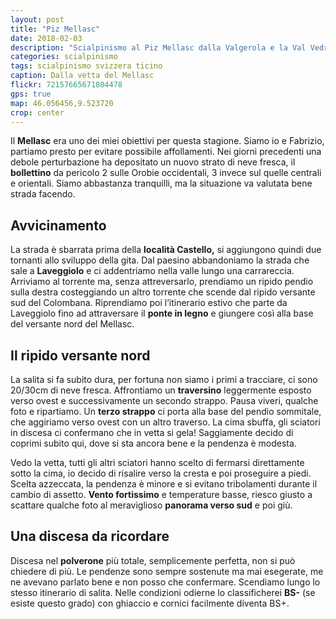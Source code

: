 ```yaml
---
layout: post
title: "Piz Mellasc"
date: 2018-02-03
description: "Scialpinismo al Piz Mellasc dalla Valgerola e la Val Vedrano con partenza dalla località Castello"
categories: scialpinismo
tags: scialpinismo svizzera ticino
caption: Dalla vetta del Mellasc
flickr: 72157665671804478
gps: true
map: 46.056456,9.523720
crop: center
---
```


Il **Mellasc** era uno dei miei obiettivi per questa stagione. Siamo io e Fabrizio, partiamo presto per evitare possibile affollamenti. Nei giorni precedenti una debole perturbazione ha depositato un nuovo strato di neve fresca, il **bollettino** da pericolo 2 sulle Orobie occidentali, 3 invece sul quelle centrali e orientali. Siamo abbastanza tranquilli, ma la situazione va valutata bene strada facendo.

## Avvicinamento
La strada è sbarrata prima della **località Castello,** si aggiungono quindi due tornanti allo sviluppo della gita. Dal paesino abbandoniamo la strada che sale a **Laveggiolo** e ci addentriamo nella valle lungo una carrareccia. Arriviamo al torrente ma, senza attreversarlo, prendiamo un ripido pendio sulla destra costeggiando un altro torrente che scende dal ripido versante sud del Colombana. Riprendiamo poi l’itinerario estivo che parte da Laveggiolo fino ad attraversare il **ponte in legno** e giungere così alla base del versante nord del Mellasc.

## Il ripido versante nord
La salita si fa subito dura, per fortuna non siamo i primi a tracciare, ci sono 20/30cm di neve fresca. Affrontiamo un **traversino** leggermente esposto verso ovest e successivamente un secondo strappo. Pausa viveri, qualche foto e ripartiamo. Un **terzo strappo** ci porta alla base del pendio sommitale, che aggiriamo verso ovest con un altro traverso. La cima sbuffa, gli sciatori in discesa ci confermano che in vetta si gela! Saggiamente decido di coprimi subito qui, dove si sta ancora bene e la pendenza è modesta.

Vedo la vetta, tutti gli altri sciatori hanno scelto di fermarsi direttamente sotto la cima, io decido di risalire verso la cresta e poi proseguire a piedi. Scelta azzeccata, la pendenza è minore e si evitano tribolamenti durante il cambio di assetto.
**Vento fortissimo** e temperature basse, riesco giusto a scattare qualche foto al meraviglioso **panorama verso sud** e poi giù.

## Una discesa da ricordare
Discesa nel **polverone** più totale, semplicemente perfetta, non si può chiedere di più. Le pendenze sono sempre sostenute ma mai esegerate, me ne avevano parlato bene e non posso che confermare. Scendiamo lungo lo stesso itinerario di salita. Nelle condizioni odierne lo classificherei **BS-** (se esiste questo grado) con ghiaccio e cornici facilmente diventa BS+.